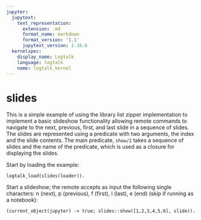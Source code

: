 ```yaml
---
jupyter:
  jupytext:
    text_representation:
      extension: .md
      format_name: markdown
      format_version: '1.1'
      jupytext_version: 1.16.6
  kernelspec:
    display_name: Logtalk
    language: logtalk
    name: logtalk_kernel
---
```


<!--
________________________________________________________________________

This file is part of Logtalk <https://logtalk.org/>  
SPDX-FileCopyrightText: 1998-2025 Paulo Moura <pmoura@logtalk.org>  
SPDX-License-Identifier: Apache-2.0

Licensed under the Apache License, Version 2.0 (the "License");
you may not use this file except in compliance with the License.
You may obtain a copy of the License at

    http://www.apache.org/licenses/LICENSE-2.0

Unless required by applicable law or agreed to in writing, software
distributed under the License is distributed on an "AS IS" BASIS,
WITHOUT WARRANTIES OR CONDITIONS OF ANY KIND, either express or implied.
See the License for the specific language governing permissions and
limitations under the License.
________________________________________________________________________
-->

# slides

This is a simple example of using the library list zipper implementation
to implement a basic slideshow functionality allowing remote commands to
navigate to the next, previous, first, and last slide in a sequence of
slides. The slides are represented using a predicate with two arguments,
the index and the slide contents. The main predicate, `show/2` takes a
sequence of slides and the name of the predicate, which is used as a
closure for displaying the slides.

Start by loading the example:

```logtalk
logtalk_load(slides(loader)).
```

Start a slideshow; the remote accepts as input the following single
characters: n (next), p (previous), f (first), l (last), e (end)
(skip if running as a notebook):

```logtalk
(current_object(jupyter) -> true; slides::show([1,2,3,4,5,6], slide)).
```

<!--
First slide
remote: n.
Second slide
remote: n.
Third slide
remote: n.
Fourth slide
remote: p.
Third slide
remote: f.
First slide
remote: l.
Last slide
remote: e.

true.
-->
